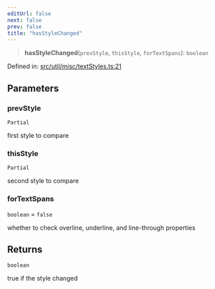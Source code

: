 ```yaml
---
editUrl: false
next: false
prev: false
title: "hasStyleChanged"
---
```


> **hasStyleChanged**(`prevStyle`, `thisStyle`, `forTextSpans`): `boolean`

Defined in: [src/util/misc/textStyles.ts:21](https://github.com/fabricjs/fabric.js/blob/8748628df7e9de00ba77413bfc3ad9e9fe9d4f30/src/util/misc/textStyles.ts#L21)

## Parameters

### prevStyle

`Partial`

first style to compare

### thisStyle

`Partial`

second style to compare

### forTextSpans

`boolean` = `false`

whether to check overline, underline, and line-through properties

## Returns

`boolean`

true if the style changed
